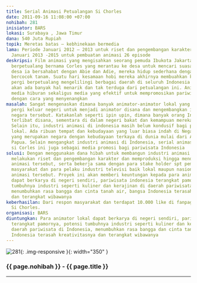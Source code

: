 ```yaml
---
title: Serial Animasi Petualangan Si Chorles
date: 2011-09-16 11:08:00 +07:00
nohibah: 281
inisiator: BARS
lokasi: Surabaya , Jawa Timur
dana: 540 Juta Rupiah
topik: Meretas batas – kebhinekaan bermedia
lama: Periode Januari 2012 – 2013 untuk riset dan pengembangan karakter dan periode
  Januari 2013 -2015 untuk pembuatan animasi 26 episode
deskripsi: Film animasi yang mengisahkan seorang pemuda Ibukota Jakarta yang suka
  berpetualang bernama Corles yang merantau ke desa untuk mencari suasana baru. Di
  desa ia bersahabat dengan Abie dan Adie, mereka hidup sederhana dengan bertani dan
  bercocok tanam. Suatu hari kesamaan hobi mereka akhirnya membuahkan keputusan untuk
  pergi berpetualang mengelilingi berbagai daerah di seluruh Indonesia dan nantinya
  akan ada banyak hal menarik dan tak terduga dari petualangan ini. Animasi ini merupakan
  media hiburan sekaligus media yang efektif untuk mempromosikan pariwisata di Indonesia
  dengan cara yang menyenangkan
masalah: Sangat mengenaskan dimana banyak animator-animator lokal yang berbakat akhirnya
  pergi keluar negeri untuk menjadi animator disana dan mengembangkan industri di
  negara tersebut. Katakanlah seperti ipin upin, dimana banyak orang Indonesia yang
  terlibat disana, sementara di dalam negeri bakat dan kemampuan mereka kurang dihargai.
  Selain itu, industri animasi di indonesia masih belum kondusif bagi para animator
  lokal. Ada ribuan tempat dan kebudayaan yang luar biasa indah di Negara Indonesia
  yang merupakan negara dengan kebudayaan terkaya di dunia mulai dari Aceh hingga
  Papua. Selain mengangkat industri animasi di Indonesia, serial animasi petualangan
  si Corles ini juga sebagai media promosi bagi pariwisata Indonesia
solusi: Dengan menggunakan dana hibah untuk membangun industri animasi Indonesia,
  melakukan riset dan pengembangan karakter dan memproduksi hingga mendistribusikan
  animasi tersebut, serta bekerja sama dengan para stake holder spt pemerintah dareah,
  masyarakat dan para pelaku industri televisi baik lokal maupun nasional untuk menayangkan
  animasi tersebut. Proyek ini akan memberi keuntungan kepada para animator lokal
  dapat berkarya di negeri sendiri, pariwisata indonesia terangkat pamornya, potensi
  tumbuhnya industri seperti kuliner dan kerajinan di daerah pariwisata di Indonesia,
  menumbuhkan rasa bangga dan cinta tanah air, bangsa Indonesia terasah kreativitasnya
  dan terangkat wibawanya
keberhasilan: Dari respon masyarakat dan terdapat 10.000 like di fanpage facebook
  Si Chorles.
organisasi: BARS
diuntungkan: Para animator lokal dapat berkarya di negeri sendiri, pariwisata indonesia
  terangkat pamornya, potensi tumbuhnya industri seperti kuliner dan kerajinan di
  daerah pariwisata di Indonesia, menumbuhkan rasa bangga dan cinta tanah air, bangsa
  Indonesia terasah kreativitasnya dan terangkat wibawanya
---
```


![281](/static/img/hibahcmb/281.png){: .img-responsive }{: width="350" }

### {{ page.nohibah }} - {{ page.title }}

---

